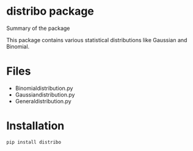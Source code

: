 # distribo package

Summary of the package

This package contains various statistical distributions like Gaussian and Binomial.

# Files

- Binomialdistribution.py
- Gaussiandistribution.py
- Generaldistribution.py

# Installation

`pip install distribo`

